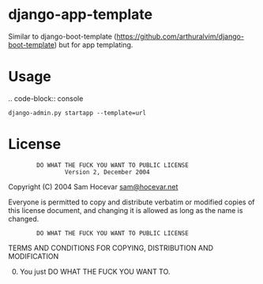 django-app-template
===================

Similar to django-boot-template (https://github.com/arthuralvim/django-boot-template) but for app templating.


Usage
=====

.. code-block:: console

    django-admin.py startapp --template=url

License
=====

            DO WHAT THE FUCK YOU WANT TO PUBLIC LICENSE
                    Version 2, December 2004

 Copyright (C) 2004 Sam Hocevar <sam@hocevar.net>

 Everyone is permitted to copy and distribute verbatim or modified
 copies of this license document, and changing it is allowed as long
 as the name is changed.

            DO WHAT THE FUCK YOU WANT TO PUBLIC LICENSE
   TERMS AND CONDITIONS FOR COPYING, DISTRIBUTION AND MODIFICATION

  0. You just DO WHAT THE FUCK YOU WANT TO.
